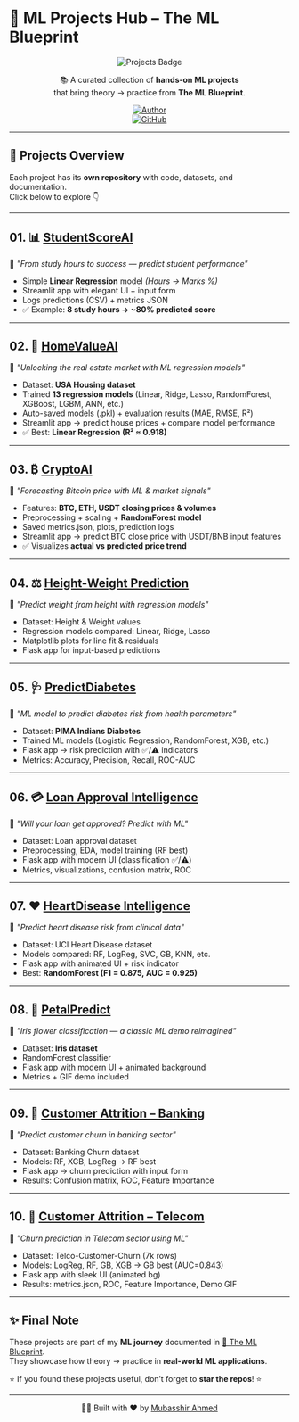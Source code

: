 # 🤖 ML Projects Hub – The ML Blueprint  

<div align="center">

![Projects Badge](https://img.shields.io/badge/ML-Projects-blue?style=for-the-badge&logo=python&logoColor=white)

📚 A curated collection of **hands-on ML projects**  
that bring theory → practice from **The ML Blueprint**.  

[![Author](https://img.shields.io/badge/Author-Mubasshir%20Ahmed-blue.svg)](https://www.linkedin.com/in/mubasshir3712/)  
[![GitHub](https://img.shields.io/badge/GitHub-mubasshirahmed--3712-black?logo=github)](https://github.com/mubasshirahmed-3712)  

</div>  

---

## 📑 Projects Overview  

Each project has its **own repository** with code, datasets, and documentation.  
Click below to explore 👇  

---

## 01. 📊 [StudentScoreAI](https://github.com/mubasshirahmed-3712/StudentScoreAI)  
🔎 *"From study hours to success — predict student performance"*  
- Simple **Linear Regression** model *(Hours → Marks %)*  
- Streamlit app with elegant UI + input form  
- Logs predictions (CSV) + metrics JSON  
- ✅ Example: **8 study hours → ~80% predicted score**  

---

## 02. 🏡 [HomeValueAI](https://github.com/mubasshirahmed-3712/HomeValueAI)  
🔎 *"Unlocking the real estate market with ML regression models"*  
- Dataset: **USA Housing dataset**  
- Trained **13 regression models** (Linear, Ridge, Lasso, RandomForest, XGBoost, LGBM, ANN, etc.)  
- Auto-saved models (.pkl) + evaluation results (MAE, RMSE, R²)  
- Streamlit app → predict house prices + compare model performance  
- ✅ Best: **Linear Regression (R² ≈ 0.918)**  

---

## 03. ₿ [CryptoAI](https://github.com/mubasshirahmed-3712/CryptoAI)  
🔎 *"Forecasting Bitcoin price with ML & market signals"*  
- Features: **BTC, ETH, USDT closing prices & volumes**  
- Preprocessing + scaling + **RandomForest model**  
- Saved metrics.json, plots, prediction logs  
- Streamlit app → predict BTC close price with USDT/BNB input features  
- ✅ Visualizes **actual vs predicted price trend**  

---

## 04. ⚖️ [Height-Weight Prediction](https://github.com/mubasshirahmed-3712/Height-Weight-Prediction)  
🔎 *"Predict weight from height with regression models"*  
- Dataset: Height & Weight values  
- Regression models compared: Linear, Ridge, Lasso  
- Matplotlib plots for line fit & residuals  
- Flask app for input-based predictions  

---

## 05. 🩺 [PredictDiabetes](https://github.com/mubasshirahmed-3712/PredictDiabetes)  
🔎 *"ML model to predict diabetes risk from health parameters"*  
- Dataset: **PIMA Indians Diabetes**  
- Trained ML models (Logistic Regression, RandomForest, XGB, etc.)  
- Flask app → risk prediction with ✅/⚠️ indicators  
- Metrics: Accuracy, Precision, Recall, ROC-AUC  

---

## 06. 💳 [Loan Approval Intelligence](https://github.com/mubasshirahmed-3712/Loan-Approval-Intelligence)  
🔎 *"Will your loan get approved? Predict with ML"*  
- Dataset: Loan approval dataset  
- Preprocessing, EDA, model training (RF best)  
- Flask app with modern UI (classification ✅/⚠️)  
- Metrics, visualizations, confusion matrix, ROC  

---

## 07. ❤️ [HeartDisease Intelligence](https://github.com/mubasshirahmed-3712/HeartDisease-Intelligence)  
🔎 *"Predict heart disease risk from clinical data"*  
- Dataset: UCI Heart Disease dataset  
- Models compared: RF, LogReg, SVC, GB, KNN, etc.  
- Flask app with animated UI + risk indicator  
- Best: **RandomForest (F1 = 0.875, AUC = 0.925)**  

---

## 08. 🌸 [PetalPredict](https://github.com/mubasshirahmed-3712/PetalPredict)  
🔎 *"Iris flower classification — a classic ML demo reimagined"*  
- Dataset: **Iris dataset**  
- RandomForest classifier  
- Flask app with modern UI + animated background  
- Metrics + GIF demo included  

---

## 09. 🏦 [Customer Attrition – Banking](https://github.com/mubasshirahmed-3712/Customer-Attrition-Banking)  
🔎 *"Predict customer churn in banking sector"*  
- Dataset: Banking Churn dataset  
- Models: RF, XGB, LogReg → RF best  
- Flask app → churn prediction with input form  
- Results: Confusion matrix, ROC, Feature Importance  

---

## 10. 📡 [Customer Attrition – Telecom](https://github.com/mubasshirahmed-3712/Customer-Attrition-Telecom)  
🔎 *"Churn prediction in Telecom sector using ML"*  
- Dataset: Telco-Customer-Churn (7k rows)  
- Models: LogReg, RF, GB, XGB → GB best (AUC=0.843)  
- Flask app with sleek UI (animated bg)  
- Results: metrics.json, ROC, Feature Importance, Demo GIF  

---

## ✨ Final Note  
These projects are part of my **ML journey** documented in [📘 The ML Blueprint](https://github.com/mubasshirahmed-3712/The-ML-Blueprint).  
They showcase how theory → practice in **real-world ML applications**.  

⭐ If you found these projects useful, don’t forget to **star the repos**! ⭐  

---

<div align="center">

👨‍💻 Built with ❤️ by [Mubasshir Ahmed](https://github.com/mubasshirahmed-3712)  

</div>
